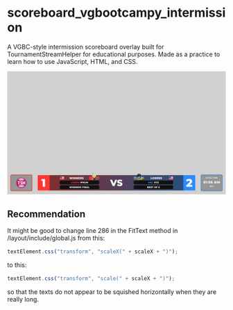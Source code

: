 # scoreboard_vgbootcampy_intermission

A VGBC-style intermission scoreboard overlay built for TournamentStreamHelper for educational purposes. Made as a practice to learn how to use JavaScript, HTML, and CSS.

![Preview Image](/index_preview.png)

## Recommendation
It might be good to change line 286 in the FitText method in /layout/include/global.js from this:
```js
textElement.css("transform", "scaleX(" + scaleX + ")");
```
to this:
```js
textElement.css("transform", "scale(" + scaleX + ")");
```
so that the texts do not appear to be squished horizontally when they are really long.
